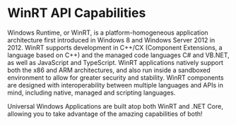 # WinRT API Capabilities

Windows Runtime, or WinRT, is a platform-homogeneous application architecture
first introduced in Windows 8 and Windows Server 2012 in 2012. WinRT supports
development in C++/CX (Component Extensions, a language based on C++) and the
managed code languages C# and VB.NET, as well as JavaScript and TypeScript.
WinRT applications natively support both the x86 and ARM architectures, and also
run inside a sandboxed environment to allow for greater security and stability.
WinRT components are designed with interoperability between multiple languages
and APIs in mind, including native, managed and scripting languages.

Universal Windows Applications are built atop both WinRT and .NET Core, allowing
you to take advantage of the amazing capabilities of both!
